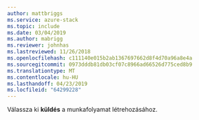 ```yaml
---
author: mattbriggs
ms.service: azure-stack
ms.topic: include
ms.date: 03/04/2019
ms.author: mabrigg
ms.reviewer: johnhas
ms.lastreviewed: 11/26/2018
ms.openlocfilehash: c111140e015b2ab1367697662d8f4d70a96a8e4a
ms.sourcegitcommit: 0973dddb81db03cf07c8966ad66526d775ced8b9
ms.translationtype: MT
ms.contentlocale: hu-HU
ms.lasthandoff: 04/23/2019
ms.locfileid: "64299228"
---
```

Válassza ki **küldés** a munkafolyamat létrehozásához.